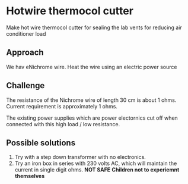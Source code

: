 # Hotwire thermocol cutter
Make hot wire thermocol cutter for sealing the lab vents for reducing air conditioner load

## Approach
We hav eNichrome wire.
Heat the wire using an electric power source

## Challenge
The resistance of the Nichrome wire of length 30 cm is about 1 ohms.
Current requirement is approximately 1 ohms.

The existing power supplies which are power electornics cut off when connected with this high load / low resistance.

## Possible solutions

1. Try with a step down transformer with no electronics.
2. Try an iron box in series with 230 volts AC, which will maintain the current in single digit ohms. **NOT SAFE** **Children not to experiemnt themselves**
